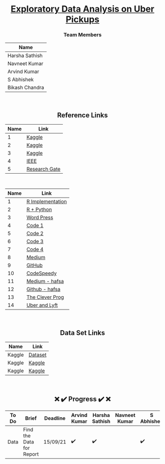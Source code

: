 <div align = "center">

# [Exploratory Data Analysis on Uber Pickups](#)

### Team Members

| Name           |
|----------------|
| Harsha Sathish   |
| Navneet Kumar    |
| Arvind Kumar    | 
| S Abhishek   |
| Bikash Chandra |
  
  
<br/>
  
## Reference Links

| Name           | Link |
|----------------|---------------|
| 1 | [Kaggle](https://www.kaggle.com/fivethirtyeight/uber-pickups-in-new-york-city) |
| 2 | [Kaggle](https://www.kaggle.com/aditisaxena20/exploratory-analysis-on-uber-pickups) |
| 3 | [Kaggle](https://www.kaggle.com/dotman/data-exploration-and-visualization) |
| 4 | [IEEE](https://ieeexplore.ieee.org/document/9368922) |
| 5 | [Research Gate](https://www.researchgate.net/publication/349142254_DATA_EXPLORATORY_ON_TAXI_DATA_IN_NEW_YORK_CITY) |

  
<br/>
  
  
| Name           | Link |
|----------------|---------------|
| 1 | [R Implementation](https://data-flair.training/blogs/r-data-science-project-uber-data-analysis/) |
| 2 | [R + Python](https://github.com/MachineLearningWithHuman/Projects/tree/master/Project%20UBER) |
| 3 | [Word Press](https://aboutdatascience.wordpress.com/2017/04/04/comprehensive-analysis-of-uber-dataset/) |
| 4 | [Code 1](https://github.com/geoninja/Uber-Data-Analysis/blob/master/NYC_Uber_Rides.ipynb) |
| 5 | [Code 2](https://github.com/prashantwitty/Uber-Trip-Data-Analysis) |
| 6 | [Code 3](https://github.com/VismayTandel/UberDataAnalysis) |
| 7 | [Code 4](https://github.com/CrimsonSaber/Uber-DataAnalysis/) |   
| 8 | [Medium](https://medium.com/analytics-vidhya/exploratory-data-analysis-of-uber-pickups-in-nyc-from-april-to-september-2014-ec78d5a35f78) |
| 9 | [GitHub](https://github.com/MachineLearningWithHuman/Projects/tree/master/Project%20UBER) |
| 10 | [ CodeSpeedy](https://www.codespeedy.com/analyse-uber-data-in-python-using-machine-learning/) |
| 11 | [Medium - hafsa](https://medium.com/@hafsabatul.cse/uber-data-analysis-fee3eded7c56) |
| 12 | [Github - hafsa](https://github.com/hafsa636/Uber-Data-Analysis-) |
| 13 | [The Clever Prog](https://thecleverprogrammer.com/2021/04/21/uber-trips-analysis-using-python/) |
| 14 | [Uber and Lyft](https://www.analyticsvidhya.com/blog/2021/06/uber-and-lyft-cab-prices-data-analysis-and-visualization/) |

  
  <br/>
  
## Data Set Links

| Name           | Link |
|----------------|---------------|
|  Kaggle   | [Dataset](https://www.kaggle.com/brllrb/uber-and-lyft-dataset-boston-ma) |
|  Kaggle   | [Kaggle](https://www.kaggle.com/fivethirtyeight/uber-pickups-in-new-york-city/download) |
|  Kaggle   | [Kaggle](https://www.kaggle.com/mohamed08/exploratory-data-analysis-for-uber-trips/data) |
  
<br/>
  
## :x: :heavy_check_mark: Progress :heavy_check_mark: :x: 

| To Do           | Brief | Deadline | Arvind Kumar | Harsha Sathish | Navneet Kumar  | S Abhishek | Bikash Chandra
|----------------|---------------|---------------|----------------|---------------|---------------|---------------|---------------
| Data | Find the Data for Report | 15/09/21 |:heavy_check_mark:  |:heavy_check_mark:  |  |:heavy_check_mark:   |  | 6 |

  
</div>



